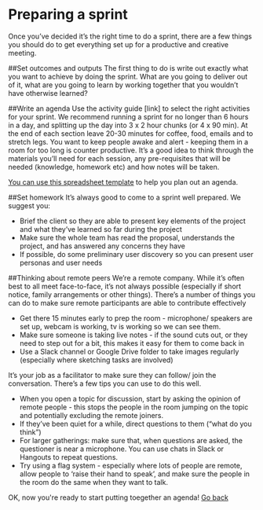 # **Preparing a sprint**

Once you’ve decided it’s the right time to do a sprint, there are a few things you should do to get everything set up for a productive and creative meeting. 

##Set outcomes and outputs
The first thing to do is write out exactly what you want to achieve by doing the sprint. What are you going to deliver out of it, what are you going to learn by working together that you wouldn’t have otherwise learned?

##Write an agenda
Use the activity guide [link] to select the right activities for your sprint. We recommend running a sprint for no longer than 6 hours in a day, and splitting up the day into 3 x 2 hour chunks (or 4 x 90 min). At the end of each section leave 20-30 minutes for coffee, food, emails and to stretch legs. You want to keep people awake and alert - keeping them in a room for too long is counter productive. 
It’s a good idea to think through the materials you’ll need for each session, any pre-requisites that will be needed (knowledge, homework etc) and how notes will be taken.

[You can use this spreadsheet template](https://docs.google.com/spreadsheets/d/1U1MDw17maxty55JsvIUdNAx0-hIiJAZXHJTd1m-3sFU/edit#gid=0) to help you plan out an agenda. 

##Set homework
It’s always good to come to a sprint well prepared. We suggest you:
- Brief the client so they are able to present key elements of the project and what they’ve learned so far during the project
- Make sure the whole team has read the proposal, understands the project, and has answered any concerns they have
- If possible, do some preliminary user discovery so you can present user personas and user needs

##Thinking about remote peers
We’re a remote company. While it’s often best to all meet face-to-face, it’s not always possible (especially if short notice, family arrangements or other things). There’s a number of things you can do to make sure remote participants are able to contribute effectively
- Get there 15 minutes early to prep the room - microphone/ speakers are set up, webcam is working, tv is working so we can see them. 
- Make sure someone is taking live notes - if the sound cuts out, or they need to step out for a bit, this makes it easy for them to come back in
- Use a Slack channel or Google Drive folder to take images regularly (especially where sketching tasks are involved)

It’s your job as a facilitator to make sure they can follow/ join the conversation. There’s a few tips you can use to do this well. 
- When you open a topic for discussion, start by asking the opinion of remote people - this stops the people in the room jumping on the topic and potentially excluding the remote joiners. 
- If they’ve been quiet for a while, direct questions to them (“what do you think”)
- For larger gatherings: make sure that, when questions are asked, the questioner is near a microphone. You can use chats in Slack or Hangouts to repeat questions. 
- Try using a flag system - especially where lots of people are remote, allow people to ‘raise their hand to speak’, and make sure the people in the room do the same when they want to talk.

OK, now you're ready to start putting toegether an agenda! [Go back](sprint-guidelines/index.md) 